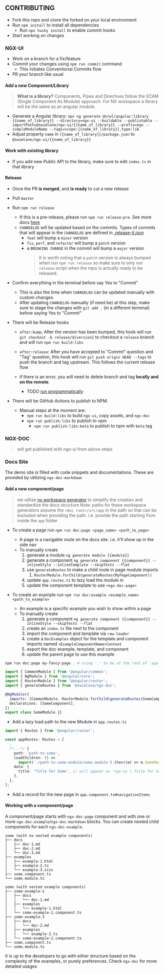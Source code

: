 ## CONTRIBUTING

- Fork this repo and clone the forked on your local environment
- Run `npm install` to install all dependencies
  - Run `npx husky install` to enable commit hooks
- Start working on changes

### NGX-UI

- Work on a branch for a fix/feature
- Commit your changes using `npm run commit` command
  - This initiates Conventional Commits flow
- PR your branch like usual

#### Add a new Component/Library

> **What is a library?**
> Components, Pipes and Directives follow the SCAM (Single Component As Module) approach. For NX workspace a library will be the same as an angular module.

- Generate a Angular library: `npx ng generate @nrwl/angular:library {{name_of_library}} --directory=ngx-ui --buildable --publishable --importPath=@swimlane/ngx-ui/{{name_of_library}} --prefix=ngx --simpleModuleName --tags=scope:{{name_of_library}},type:lib`
- Adjust property `name` in `{{name_of_library}}/package.json` to `@swimlane/ngx-ui/{{name_of_library}}`

#### Work with existing library

- If you add new Public API to the library, make sure to edit `index.ts` in that library

#### Release

- Once the PR **is merged**, and **is ready** to cut a new release
- Pull `master`
- Run `npm run release`
  - If this is a pre-release, please run `npm run release:pre`. See more docs [here](https://github.com/release-it/release-it/blob/master/docs/pre-releases.md)
  - `CHANGELOG` will be updated based on the commits. Types of commits that will appear in the `CHANGELOG` are defined in [.release-it.json](.release-it.json)
    - `feat` will bump a `minor` version
    - `fix`, `perf`, and `refactor` will bump a `patch` version
    - a `BREAKING CHANGE` in the commit will bump a `major` version
      > It is worth noting that a `patch` version is always bumped when run `npm run release` so make sure to only run `release` script when the repo is actually ready to be released.
- Confirm everything in the terminal before say Yes to "Commit"
  - This is also the time when `CHANGELOG` can be updated manually with custom changes.
  - After updating `CHANGELOG` manually (if need be) at this step, make sure to stage the changes with `git add .` (in a different terminal) before saying Yes to "Commit"
- There will be Release hooks

  - `after:bump`: After the version has been bumped, this hook will run `git checkout -b release/${version}` to checkout a `release` branch and will run `npm run build:libs`
  - `after:release`: After you have accepted to "Commit" question and "Tag" question, this hook will run `git push origin HEAD --tags` to push the branch and tag upstream. This follows the current release flow

  - if there is an error, you will need to delete branch and tag **locally and on the remote**.
    - TODO [run programmatically](https://github.com/release-it/release-it/blob/master/docs/recipes/programmatic.md)

- There will be GitHub Actions to publish to NPM.
  - Manual steps at the moment are:
    - `npm run build:libs` to build `ngx-ui`, copy assets, and `ngx-doc`
    - `npm run publish:libs` to publish to npm
      - `npm run publish:libs:beta` to publish to npm with `beta` tag

### NGX-DOC

> will get published with ngx-ui from above steps

### Docs Site

The demo site is filled with code snippets and documentations. These are provided by utilizing `ngx-doc-markdown`

#### Add a new component/page
> we utilize [nx workspace generator](https://nx.dev/l/n/generators/workspace-generators) to simplify the creation and standardize the docs structure
Note: paths for these workspace generators assume the `<doc root>/src/app` in the path so that can be excluded when providing the path. i.e. provide the path starting from inside the `app` folder

- To create a page run `npm run doc:page <page_name> <path_to_page>`
  - A page is a navigable route on the docs site. i.e. it'll show up in the side nav
  - To manually create
    1. generate a module `ng generate module {{module}}`
    2. generate a component `ng generate component {{component}} --inlineStyle --inlineTemplate --skipTests --flat`
    3. use `generateRoutes` to make a child route in page module imports
       1. `RouterModule.forChild(generateRoutes(MyPageComponent))`
    4. update `app.routes.ts` to lazy load the module in
    5. update the component template to use `<ngx-doc-page>`
  
- To create an example run `npm run doc:example <example_name> <path_to_example>`
  - An example is a specific example you wish to show within a page
  - To manually create
    1. generate a component `ng generate component {{component}} --inlineStyle --skipTests --flat`
    2. create an `index.ts` file next to the component
    3. import the component and template via `raw-loader`
    4. create a `DocExamples` object for the template and component imports named `<ExampleComponentName>Content`
    5. export the doc example, template, and component
    6. update the parent page to use this example

```bash
npm run doc:page my-fancy-page . # using '.' to be at the root of `app` folder
```

```ts
import { CommonModule } from '@angular/common';
import { NgModule } from '@angular/core';
import { RouterModule } from '@angular/router';
import { generateRoutes } from '@swimlane/ngx-doc';

@NgModule({
  imports: [CommonModule, RouterModule.forChild(generateRoutes(SomeComponent))],
  declarations: [SomeComponent],
})
export class SomeModule {}
```

- Add a lazy load path to the new Module in `app.routes.ts`

```ts
import { Routes } from '@angular/router';

const appRoutes: Routes = [
  ,
  /*...*/ {
    path: 'path-to-some',
    loadChildren: () =>
      import('./path-to-some-module/some.module').then((m) => m.SomeModule),
    data: {
      title: 'Title for Some', // will appear as 'ngx-ui | Title for Some' on the browser tab
    },
  },
];
```

- Add a record for the new page in `app.component.ts#navigationItems`

#### Working with a component/page

A component/page starts with `ngx-doc-page` component and with one or more `ngx-doc-example`/`ngx-doc-markdown` blocks. You can create nested child components for each `ngx-doc-example`.

```
some (with no nested example components)
├── docs
│   ├── doc-1.md
│   ├── doc-2.md
│   └── doc-3.md
├── examples
│   ├── example-1.html
│   ├── example-2.ts
│   └── example-3.scss
├── some.component.ts
└── some.module.ts
```

```
some (with nested example components)
├── some-example-1
│   ├── docs
│   │   └── doc-1.md
│   ├── examples
│   │   └── example-1.html
│   └── some-example-1.component.ts
├── some-example-2
│   ├── docs
│   │   └── doc-2.md
│   ├── examples
│   │   └── example-2.ts
│   └── some-example-2.component.ts
├── some.component.ts
└── some.module.ts
```

It is up to the developers to go with either structure based on the complexity of the examples, or purely preferences. Check `ngx-doc` for more detailed usages
